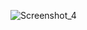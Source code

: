 ![Screenshot_4](https://user-images.githubusercontent.com/84931248/127548820-811e3cab-c6de-4708-98c3-09b04ae85f7c.png)
